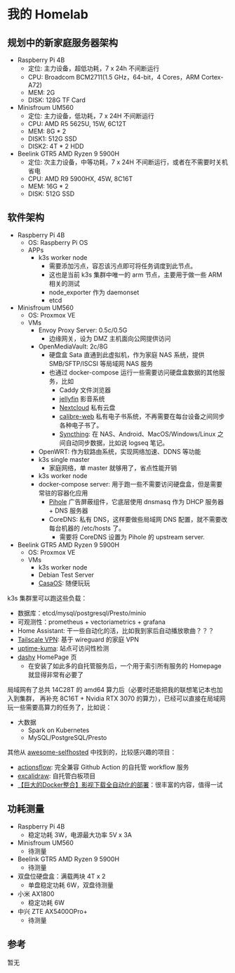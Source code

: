 # 我的 Homelab

## 规划中的新家庭服务器架构

- Raspberry Pi 4B
  - 定位: 主力设备，超低功耗，7 x 24h 不间断运行
  - CPU: Broadcom BCM2711(1.5 GHz，64-bit，4 Cores，ARM Cortex-A72)
  - MEM: 2G
  - DISK: 128G TF Card
- Minisfroum UM560
  - 定位: 主力设备，低功耗，7 x 24H 不间断运行
  - CPU: AMD R5 5625U, 15W, 6C12T
  - MEM: 8G * 2
  - DISK1: 512G SSD
  - DISK2: 4T * 2 HDD
- Beelink GTR5 AMD Ryzen 9 5900H
  - 定位: 次主力设备，中等功耗，7 x 24H 不间断运行，或者在不需要时关机省电
  - CPU: AMD R9 5900HX, 45W, 8C16T
  - MEM: 16G * 2
  - DISK: 512G SSD

## 软件架构

- Raspberry Pi 4B
  - OS: Raspberry Pi OS
  - APPs
    - k3s worker node
      - 需要添加污点，容忍该污点即可将任务调度到此节点。
      - 这也是当前 k3s 集群中唯一的 arm 节点，主要用于做一些 ARM 相关的测试
      - node_exporter 作为 daemonset
      - etcd
- Minisfroum UM560
  - OS: Proxmox VE
  - VMs
    - Envoy Proxy Server: 0.5c/0.5G
      - 边缘网关，设为 DMZ 主机面向公网提供访问
    - OpenMediaVault: 2c/8G
      - 硬盘盒 Sata 直通到此虚拟机，作为家庭 NAS 系统，提供 SMB/SFTP/ISCSI 等局域网 NAS 服务
      - 也通过 docker-compose 运行一些需要访问硬盘盒数据的其他服务，比如
        - Caddy 文件浏览器
        - [jellyfin](https://github.com/jellyfin/jellyfin) 影音系统
        - [Nextcloud](https://github.com/nextcloud) 私有云盘
        - [calibre-web](https://github.com/janeczku/calibre-web) 私有电子书系统，不再需要在每台设备之间同步各种电子书了。
        - [Syncthing](https://github.com/syncthing/syncthing): 在 NAS、Android、MacOS/Windows/Linux 之间自动同步数据，比如说 logseq 笔记。
    - OpenWRT: 作为软路由系统，实现网络加速、DDNS 等功能
    - k3s single master
      - 家庭网络，单 master 就够用了，省点性能开销
    - k3s worker node
    - docker-compose server: 用于跑一些不需要访问硬盘盒，但是需要常驻的容器化应用
      - [Pihole](https://github.com/pi-hole/pi-hole) 广告屏蔽组件，它底层使用 dnsmasq 作为 DHCP 服务器 + DNS 服务器
      - CoreDNS: 私有 DNS，这样要做些局域网 DNS 配置，就不需要改每台机器的 /etc/hosts 了。
        - 需要将 CoreDNS 设置为 Pihole 的 upstream server.
- Beelink GTR5 AMD Ryzen 9 5900H
  - OS: Proxmox VE
  - VMs
    - k3s worker node
    - Debian Test Server
    - [CasaOS](https://github.com/IceWhaleTech/CasaOS): 随便玩玩

k3s 集群里可以跑这些负载：

- 数据库：etcd/mysql/postgresql/Presto/minio
- 可观测性：prometheus + vectoriametrics + grafana
- Home Assistant: 干一些自动化的活，比如我到家后自动播放歌曲？？？
- [Tailscale VPN](https://github.com/tailscale/tailscale): 基于 wireguard 的家庭 VPN
- [uptime-kuma](https://github.com/louislam/uptime-kuma): 站点可访问性检测
- [dashy](https://github.com/lissy93/dashy) HomePage 页
  - 在安装了如此多的自托管服务后，一个用于索引所有服务的 Homepage 就显得非常有必要了

局域网有了总共 14C28T 的 amd64 算力后（必要时还能把我的联想笔记本也加入到集群， 再补充 8C16T + Nvidia RTX 3070 的算力），已经可以直接在局域网玩一些需要高算力的任务了，比如说：

- 大数据
  - Spark on Kubernetes
  - MySQL/PostgreSQL/Presto

其他从 [awesome-selfhosted](https://github.com/awesome-selfhosted/awesome-selfhosted) 中找到的，比较感兴趣的项目：

- [actionsflow](https://github.com/actionsflow/actionsflow): 完全兼容 Github Action 的自托管 workflow 服务
- [excalidraw](https://github.com/excalidraw/excalidraw): 自托管白板项目
- [【巨大的Docker整合】影视下载全自动化的部署](https://blog.ddsrem.com/archives/film)：很丰富的内容，值得一试

## 功耗测量

- Raspberry Pi 4B
  - 稳定功耗 3W，电源最大功率 5V x 3A
- Minisfroum UM560
  - 待测量
- Beelink GTR5 AMD Ryzen 9 5900H
  - 待测量
- 双盘位硬盘盒：满载两块 4T x 2
  - 单盘稳定功耗 6W，双盘待测量
- 小米 AX1800
  - 稳定功耗 6W
- 中兴 ZTE AX5400OPro+
  - 待测量


## 参考

暂无
